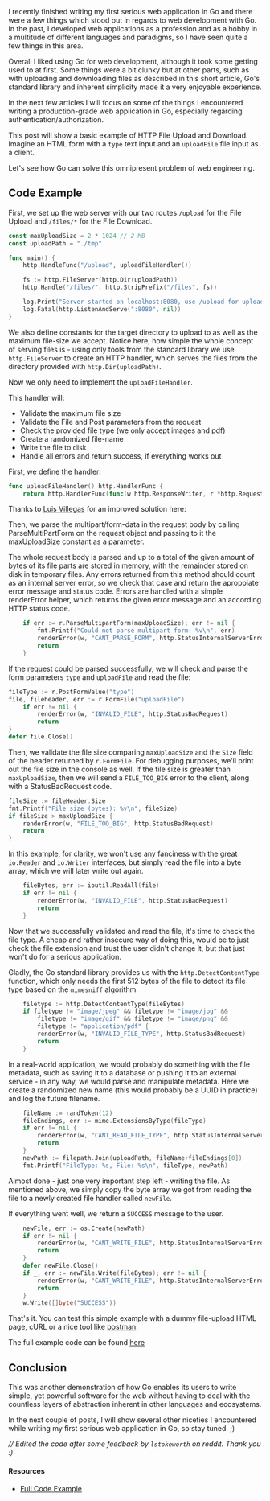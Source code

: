 I recently finished writing my first serious web application in Go and there were a few things which stood out in regards to web development with Go. In the past, I developed web applications as a profession and as a hobby in a multitude of different languages and paradigms, so I have seen quite a few things in this area.

Overall I liked using Go for web development, although it took some getting used to at first. Some things were a bit clunky but at other parts, such as with uploading and downloading files as described in this short article, Go's standard library and inherent simplicity made it a very enjoyable experience.

In the next few articles I will focus on some of the things I encountered writing a production-grade web application in Go, especially regarding authentication/authorization.

This post will show a basic example of HTTP File Upload and Download. Imagine an HTML form with a `type` text input and an `uploadFile` file input as a client.

Let's see how Go can solve this omnipresent problem of web engineering.

## Code Example

First, we set up the web server with our two routes `/upload` for the File Upload and `/files/*` for the File Download.

```go
const maxUploadSize = 2 * 1024 // 2 MB 
const uploadPath = "./tmp"

func main() {
    http.HandleFunc("/upload", uploadFileHandler())

    fs := http.FileServer(http.Dir(uploadPath))
    http.Handle("/files/", http.StripPrefix("/files", fs))

    log.Print("Server started on localhost:8080, use /upload for uploading files and /files/{fileName} for downloading files.")
    log.Fatal(http.ListenAndServe(":8080", nil))
}
```

We also define constants for the target directory to upload to as well as the maximum file-size we accept. Notice here, how simple the whole concept of serving files is - using only tools from the standard library we use `http.FileServer` to create an HTTP handler, which serves the files from the directory provided with `http.Dir(uploadPath)`.

Now we only need to implement the `uploadFileHandler`.

This handler will:

* Validate the maximum file size
* Validate the File and Post parameters from the request
* Check the provided file type (we only accept images and pdf)
* Create a randomized file-name
* Write the file to disk
* Handle all errors and return success, if everything works out

First, we define the handler:

```go
func uploadFileHandler() http.HandlerFunc {
    return http.HandlerFunc(func(w http.ResponseWriter, r *http.Request) {
```
Thanks to [Luis Villegas](https://github.com/luisguve) for an improved solution here:

Then, we parse the multipart/form-data in the request body by calling ParseMultiPartForm on the request object and passing to it the maxUploadSize constant as a parameter.

The whole request body is parsed and up to a total of the given amount of bytes of its file parts are stored in memory, with the remainder stored on disk in temporary files.
Any errors returned from this method should count as an internal server error, so we check that case and return the aproppiate error message and status code.
Errors are handled with a simple renderError helper, which returns the given error message and an according HTTP status code.

```go
    if err := r.ParseMultipartForm(maxUploadSize); err != nil {
        fmt.Printf("Could not parse multipart form: %v\n", err)
        renderError(w, "CANT_PARSE_FORM", http.StatusInternalServerError)
        return
    }
```

If the request could be parsed successfully, we will check and parse the form parameters `type` and `uploadFile` and read the file:

```go
fileType := r.PostFormValue("type")
file, fileheader, err := r.FormFile("uploadFile")
    if err != nil {
        renderError(w, "INVALID_FILE", http.StatusBadRequest)
        return
}
defer file.Close()
```

Then, we validate the file size comparing `maxUploadSize` and the `Size` field of the header returned by `r.FormFile`. For debugging purposes, we'll print out the file size in the console as well.
If the file size is greater than `maxUploadSize`, then we will send a `FILE_TOO_BIG` error to the client, along with a StatusBadRequest code.

```go
fileSize := fileHeader.Size
fmt.Printf("File size (bytes): %v\n", fileSize)
if fileSize > maxUploadSize {
	renderError(w, "FILE_TOO_BIG", http.StatusBadRequest)
	return
}
```

In this example, for clarity, we won't use any fanciness with the great `io.Reader` and `io.Writer` interfaces, but simply read the file into a byte array, which we will later write out again.

```go
    fileBytes, err := ioutil.ReadAll(file)
    if err != nil {
        renderError(w, "INVALID_FILE", http.StatusBadRequest)
        return
    }
```

Now that we successfully validated and read the file, it's time to check the file type. A cheap and rather insecure way of doing this, would be to just check the file extension and trust the user didn't change it, but that just won't do for a serious application.

Gladly, the Go standard library provides us with the `http.DetectContentType` function, which only needs the first 512 bytes of the file to detect its file type based on the `mimesniff` algorithm.

```go
    filetype := http.DetectContentType(fileBytes)
    if filetype != "image/jpeg" && filetype != "image/jpg" &&
        filetype != "image/gif" && filetype != "image/png" &&
        filetype != "application/pdf" {
        renderError(w, "INVALID_FILE_TYPE", http.StatusBadRequest)
        return
    }
```

In a real-world application, we would probably do something with the file metadata, such as saving it to a database or pushing it to an external service - in any way, we would parse and manipulate metadata. Here we create a randomized new name (this would probably be a UUID in practice) and log the future filename.

```go
    fileName := randToken(12)
    fileEndings, err := mime.ExtensionsByType(fileType)
    if err != nil {
        renderError(w, "CANT_READ_FILE_TYPE", http.StatusInternalServerError)
        return
    }
    newPath := filepath.Join(uploadPath, fileName+fileEndings[0])
    fmt.Printf("FileType: %s, File: %s\n", fileType, newPath)
```

Almost done - just one very important step left - writing the file. As mentioned above, we simply copy the byte array we got from reading the file to a newly created file handler called `newFile`.

If everything went well, we return a `SUCCESS` message to the user.

```go
    newFile, err := os.Create(newPath)
    if err != nil {
        renderError(w, "CANT_WRITE_FILE", http.StatusInternalServerError)
        return
    }
    defer newFile.Close()
    if _, err := newFile.Write(fileBytes); err != nil {
        renderError(w, "CANT_WRITE_FILE", http.StatusInternalServerError)
        return
    }
    w.Write([]byte("SUCCESS"))
```

That's it. You can test this simple example with a dummy file-upload HTML page, cURL or a nice tool like [postman](https://www.getpostman.com/).

The full example code can be found [here](https://github.com/zupzup/golang-http-file-upload-download)

## Conclusion

This was another demonstration of how Go enables its users to write simple, yet powerful software for the web without having to deal with the countless layers of abstraction inherent in other languages and ecosystems.

In the next couple of posts, I will show several other niceties I encountered while writing my first serious web application in Go, so stay tuned. ;)

*// Edited the code after some feedback by `lstokeworth` on reddit. Thank you :)*

#### Resources

* [Full Code Example](https://github.com/zupzup/golang-http-file-upload-download)

